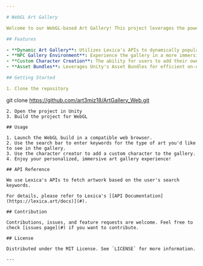 ```yaml
---

# WebGL Art Gallery

Welcome to our WebGL-based Art Gallery! This project leverages the power of Lexica RESTful APIs to populate an immersive gallery environment with art pieces based on keywords that the user searches for. 

## Features

- **Dynamic Art Gallery**: Utilizes Lexica's APIs to dynamically populate the gallery with artworks based on the user's search keywords.
- **NPC Gallery Environment**: Experience the gallery in a more immersive and interactive way with Non-Player Characters populating the environment.
- **Custom Character Creation**: The ability for users to add their own custom characters made using [Ready Player Me](https://readyplayer.me/).
- **Asset Bundles**: Leverages Unity's Asset Bundles for efficient on-demand content loading and updates.

## Getting Started

1. Clone the repository
```
git clone https://github.com/art3miz18/ArtGallery_Web.git
```
2. Open the project in Unity
3. Build the project for WebGL

## Usage

1. Launch the WebGL build in a compatible web browser.
2. Use the search bar to enter keywords for the type of art you'd like to see in the gallery.
3. Use the character creator to add a custom character to the gallery.
4. Enjoy your personalized, immersive art gallery experience!

## API Reference

We use Lexica's APIs to fetch artwork based on the user's search keywords. 

For details, please refer to Lexica's [[API Documentation](https://lexica.art/docs)](#).

## Contribution

Contributions, issues, and feature requests are welcome. Feel free to check [issues page](#) if you want to contribute.

## License

Distributed under the MIT License. See `LICENSE` for more information.

---
```


